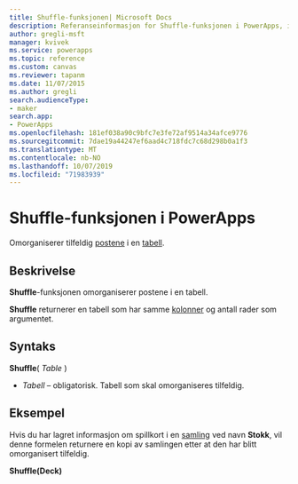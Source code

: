 ```yaml
---
title: Shuffle-funksjonen| Microsoft Docs
description: Referanseinformasjon for Shuffle-funksjonen i PowerApps, inkludert syntaks og eksempel
author: gregli-msft
manager: kvivek
ms.service: powerapps
ms.topic: reference
ms.custom: canvas
ms.reviewer: tapanm
ms.date: 11/07/2015
ms.author: gregli
search.audienceType:
- maker
search.app:
- PowerApps
ms.openlocfilehash: 181ef038a90c9bfc7e3fe72af9514a34afce9776
ms.sourcegitcommit: 7dae19a44247ef6aad4c718fdc7c68d298b0a1f3
ms.translationtype: MT
ms.contentlocale: nb-NO
ms.lasthandoff: 10/07/2019
ms.locfileid: "71983939"
---
```

# <a name="shuffle-function-in-powerapps"></a>Shuffle-funksjonen i PowerApps
Omorganiserer tilfeldig [postene](../working-with-tables.md#records) i en [tabell](../working-with-tables.md).

## <a name="description"></a>Beskrivelse
**Shuffle**-funksjonen omorganiserer postene i en tabell.

**Shuffle** returnerer en tabell som har samme [kolonner](../working-with-tables.md#columns) og antall rader som argumentet.

## <a name="syntax"></a>Syntaks
**Shuffle**( *Table* )

* *Tabell* – obligatorisk.  Tabell som skal omorganiseres tilfeldig.

## <a name="example"></a>Eksempel
Hvis du har lagret informasjon om spillkort i en [samling](../working-with-data-sources.md#collections) ved navn **Stokk**, vil denne formelen returnere en kopi av samlingen etter at den har blitt omorganisert tilfeldig.

**Shuffle(Deck)**

